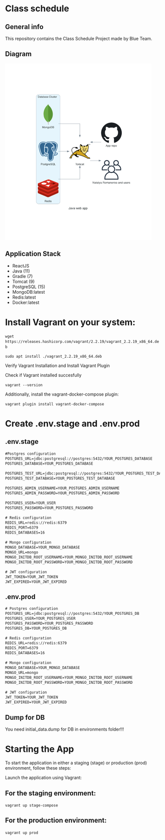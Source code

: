 # Class schedule
## General info
This repository contains the Class Schedule Project made by Blue Team.

## Diagram 

<img src="./java_web_app.png" alt= “” width="476px" height="574px">

## Application Stack

- ReactJS
- Java (11)
- Gradle (7)
- Tomcat (9)
- PostgreSQL (15)
- MongoDB:latest
- Redis:latest
- Docker:latest

# Install Vagrant on your system:

```wget https://releases.hashicorp.com/vagrant/2.2.19/vagrant_2.2.19_x86_64.deb```

```sudo apt install ./vagrant_2.2.19_x86_64.deb```

Verify Vagrant Installation and Install Vagrant Plugin

Check if Vagrant installed succesfully

`vagrant --version`

Additionally, install the vagrant-docker-compose plugin:

`vagrant plugin install vagrant-docker-compose`

# Create .env.stage and .env.prod
## .env.stage
```
#Postgres configuration
POSTGRES_URL=jdbc:postgresql://postgres:5432/YOUR_POSTGRES_DATABASE
POSTGRES_DATABASE=YOUR_POSTGRES_DATABASE

POSTGRES_TEST_URL=jdbc:postgresql://postgres:5432/YOUR_POSTGRES_TEST_DATABASE
POSTGRES_TEST_DATABASE=YOUR_POSTGRES_TEST_DATABASE

POSTGRES_ADMIN_USERNAME=YOUR_POSTGRES_ADMIN_USERNAME
POSTGRES_ADMIN_PASSWORD=YOUR_POSTGRES_ADMIN_PASSWORD

POSTGRES_USER=YOUR_USER
POSTGRES_PASSWORD=YOUR_POSTGRES_PASSWORD

# Redis configuration
REDIS_URL=redis://redis:6379
REDIS_PORT=6379
REDIS_DATABASES=16

# Mongo configuration
MONGO_DATABASE=YOUR_MONGO_DATABASE
MONGO_URL=mongo
MONGO_INITDB_ROOT_USERNAME=YOUR_MONGO_INITDB_ROOT_USERNAME
MONGO_INITDB_ROOT_PASSWORD=YOUR_MONGO_INITDB_ROOT_PASSWORD

# JWT configuration
JWT_TOKEN=YOUR_JWT_TOKEN
JWT_EXPIRED=YOUR_JWT_EXPIRED
```
## .env.prod
```
# Postgres configuration
POSTGRES_URL=jdbc:postgresql://postgres:5432/YOUR_POSTGRES_DB
POSTGRES_USER=YOUR_POSTGRES_USER
POSTGRES_PASSWORD=YOUR_POSTGRES_PASSWORD
POSTGRES_DB=YOUR_POSTGRES_DB

# Redis configuration
REDIS_URL=redis://redis:6379
REDIS_PORT=6379
REDIS_DATABASES=16

# Mongo configuration
MONGO_DATABASE=YOUR_MONGO_DATABASE
MONGO_URL=mongo
MONGO_INITDB_ROOT_USERNAME=YOUR_MONGO_INITDB_ROOT_USERNAME
MONGO_INITDB_ROOT_PASSWORD=YOUR_MONGO_INITDB_ROOT_PASSWORD

# JWT configuration
JWT_TOKEN=YOUR_JWT_TOKEN
JWT_EXPIRED=YOUR_JWT_EXPIRED

```
## Dump for DB

You need initial_data.dump for DB in environments folder!!!

# Starting the App
To start the application in either a staging (stage) or production (prod) environment, follow these steps:

Launch the application using Vagrant:

## For the staging environment:

`vagrant up stage-compose`
## For the production environment:

`vagrant up prod`
